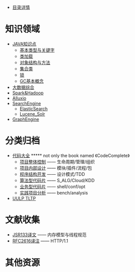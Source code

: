 * [目录详情](SUMMARY.md)

# 知识领域
* [JAVA知识点](lang/javaBasic.md)
   * [基本类型与关键字](lang/javaBasic/typeKeywords.md)
   * [类加载](lang/javaBasic/clazzLoader.md)
   * [对象结构与方法](lang/javaBasic/inObjects.md)
   * [集合类](lang/javaBasic/collections.md)
   * [锁](lang/javaBasic/locker.md)
   * [GC基本概念](lang/javaBasic/JVM_GC.md)
* [大数据综合](cloud/bigdata.md)
* [Spark&Hadoop](cloud/Spark_Hadoop.md)
* [Alluxio](cloud/Alluxio.md)
* [SearchEngine](SE/all.md)
    * [ElasticSearch](SE/ElastisSearch.md)
    * [Lucene_Solr](SE/LuceneSlor.md)
* [GraphEngine](GE/all.md)

  
# 分类归档
* [代码大全](codecomplete/KeyContent.md)   ***** not only the book named 《CodeComplete》
    * [项目整体控制](codecomplete/s1.md) —— 生命周期/管理/组织
    * [项目内部设计](codecomplete/s2.md) —— 模块/插件/流程/包
    * [程序结构开发](codecomplete/s3.md) —— 设计模式/TDD
    * [算法型代码片](codecomplete/s4.md) —— S_ALG/Cloud/KDD
    * [业务型代码片](codecomplete/s5.md) —— shell/conf/opt
    * [实践项目分析](codecomplete/s6.md) —— bench/analysis
* [UULP TLTP](Linux/linux.md)    
    
# 文献收集
* [JSR133译文](doc/jsr133.md) —— 内存模型与线程规范
* [RFC2616译注](doc/rfc2616.md) —— HTTP/1.1


# 其他资源
[](lang/javaBasic/JVM_RAM.md) 
[](lang/javaBasic/JVMStartup.md)
